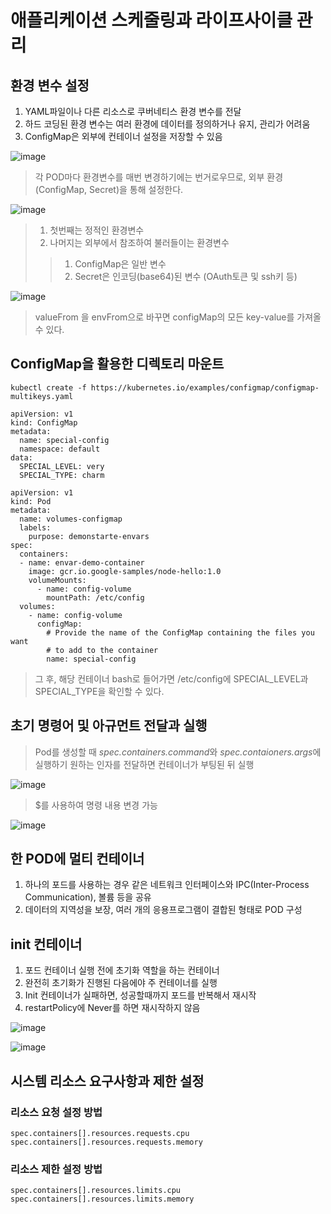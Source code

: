 # 애플리케이션 스케줄링과 라이프사이클 관리

## 환경 변수 설정

1. YAML파일이나 다른 리소스로 쿠버네티스 환경 변수를 전달
2. 하드 코딩된 환경 변수는 여러 환경에 데이터를 정의하거나 유지, 관리가 어려움
3. ConfigMap은 외부에 컨테이너 설정을 저장할 수 있음

![image](https://user-images.githubusercontent.com/106303141/193984391-e436ce04-8eff-44a6-9d54-28f922f992fc.png)
> 각 POD마다 환경변수를 매번 변경하기에는 번거로우므로, 외부 환경(ConfigMap, Secret)을 통해 설정한다.

![image](https://user-images.githubusercontent.com/106303141/193984596-0a75a0f3-8ebb-4bd1-8d8e-0a3cdc0baee1.png)
> 1. 첫번째는 정적인 환경변수
> 2. 나머지는 외부에서 참조하여 불러들이는 환경변수
> >  1. ConfigMap은 일반 변수
> >  2. Secret은 인코딩(base64)된 변수 (OAuth토큰 및 ssh키 등)

![image](https://user-images.githubusercontent.com/106303141/193985876-bdfc0632-da9c-4553-bb37-e28b87a9ff1a.png)
> valueFrom 을 envFrom으로 바꾸면 configMap의 모든 key-value를 가져올 수 있다.

## ConfigMap을 활용한 디렉토리 마운트

```
kubectl create -f https://kubernetes.io/examples/configmap/configmap-multikeys.yaml
```

```
apiVersion: v1
kind: ConfigMap
metadata:
  name: special-config
  namespace: default
data:
  SPECIAL_LEVEL: very
  SPECIAL_TYPE: charm
```

```
apiVersion: v1
kind: Pod
metadata:
  name: volumes-configmap
  labels:
    purpose: demonstarte-envars
spec:
  containers:
  - name: envar-demo-container
    image: gcr.io.google-samples/node-hello:1.0
    volumeMounts:
      - name: config-volume
        mountPath: /etc/config
  volumes:
    - name: config-volume
      configMap:
        # Provide the name of the ConfigMap containing the files you want
        # to add to the container
        name: special-config
```

> 그 후, 해당 컨테이너 bash로 들어가면 /etc/config에 SPECIAL_LEVEL과 SPECIAL_TYPE을 확인할 수 있다.

## 초기 명령어 및 아규먼트 전달과 실행

> Pod를 생성할 때 *spec.containers.command*와 *spec.contaioners.args*에 실행하기 원하는 인자를 전달하면 컨테이너가 부팅된 뒤 실행

![image](https://user-images.githubusercontent.com/106303141/194210669-992826a7-2bc2-4978-867f-cf050b5086d1.png)

> $를 사용하여 명령 내용 변경 가능

![image](https://user-images.githubusercontent.com/106303141/194210830-4f8d2b87-836e-470d-b66c-f98f76d94ecc.png)

## 한 POD에 멀티 컨테이너

1. 하나의 포드를 사용하는 경우 같은 네트워크 인터페이스와 IPC(Inter-Process Communication), 볼륨 등을 공유
2. 데이터의 지역성을 보장, 여러 개의 응용프로그램이 결합된 형태로 POD 구성

## init 컨테이너

1. 포드 컨테이너 실행 전에 초기화 역할을 하는 컨테이너
2. 완전히 초기화가 진행된 다음에야 주 컨테이너를 실행
3. Init 컨테이너가 실패하면, 성공할때까지 포드를 반복해서 재시작
4. restartPolicy에 Never를 하면 재시작하지 않음

![image](https://user-images.githubusercontent.com/106303141/194214511-e031b255-bcf7-4f76-9163-8b4da159022a.png)

![image](https://user-images.githubusercontent.com/106303141/194214936-3e261030-635d-4738-ac2b-6f8a9836b130.png)

## 시스템 리소스 요구사항과 제한 설정

### 리소스 요청 설정 방법
```
spec.containers[].resources.requests.cpu
spec.containers[].resources.requests.memory
```
### 리소스 제한 설정 방법
```
spec.containers[].resources.limits.cpu
spec.containers[].resources.limits.memory
```
